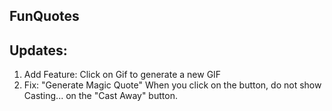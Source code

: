 ## FunQuotes



## Updates:
1. Add Feature: Click on Gif to generate a new GIF
2. Fix: "Generate Magic Quote" When you click on the button, do not show Casting... on the "Cast Away" button.
